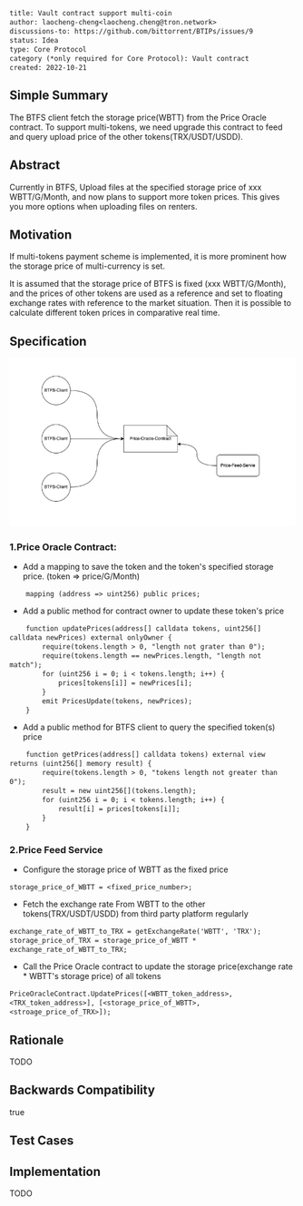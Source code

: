 
```btip: 9
title: Vault contract support multi-coin
author: laocheng-cheng<laocheng.cheng@tron.network>
discussions-to: https://github.com/bittorrent/BTIPs/issues/9
status: Idea
type: Core Protocol
category (*only required for Core Protocol): Vault contract
created: 2022-10-21
```

## Simple Summary

The BTFS client fetch the storage price(WBTT) from the Price Oracle contract. To support multi-tokens, we need upgrade this contract to feed and query upload price of the other tokens(TRX/USDT/USDD).

## Abstract

Currently in BTFS, Upload files at the specified storage price of xxx WBTT/G/Month, and now plans to support more token prices. This gives you more options when uploading files on renters.

## Motivation

If multi-tokens payment scheme is implemented, it is more prominent how the storage price of multi-currency is set.

It is assumed that the storage price of BTFS is fixed (xxx WBTT/G/Month), and the prices of other tokens are used as a reference and set to floating exchange rates with reference to the market situation. Then it is possible to calculate different token prices in comparative real time.

## Specification
![btfs price_feed](../pictures/price-feed.png)

### 1.Price Oracle Contract:
- Add a mapping to save the token and the token's specified storage price. (token => price/G/Month)
```solidity
    mapping (address => uint256) public prices;
```

- Add a public method for contract owner to update these token's price 
```solidity
    function updatePrices(address[] calldata tokens, uint256[] calldata newPrices) external onlyOwner {
        require(tokens.length > 0, "length not grater than 0");
        require(tokens.length == newPrices.length, "length not match");
        for (uint256 i = 0; i < tokens.length; i++) {
            prices[tokens[i]] = newPrices[i];
        }
        emit PricesUpdate(tokens, newPrices);
    }
```

- Add a public method for BTFS client to query the specified token(s) price
```solidity
    function getPrices(address[] calldata tokens) external view returns (uint256[] memory result) {
        require(tokens.length > 0, "tokens length not greater than 0");
        result = new uint256[](tokens.length);
        for (uint256 i = 0; i < tokens.length; i++) {
            result[i] = prices[tokens[i]];
        }
    }
```
### 2.Price Feed Service
- Configure the storage price of WBTT as the fixed price
```
storage_price_of_WBTT = <fixed_price_number>;
```

- Fetch the exchange rate From WBTT to the other tokens(TRX/USDT/USDD) from third party platform regularly
```
exchange_rate_of_WBTT_to_TRX = getExchangeRate('WBTT', 'TRX');
storage_price_of_TRX = storage_price_of_WBTT * exchange_rate_of_WBTT_to_TRX; 
```

- Call the Price Oracle contract to update the storage price(exchange rate * WBTT's storage price) of all tokens
```
PriceOracleContract.UpdatePrices([<WBTT_token_address>, <TRX_token_address>], [<storage_price_of_WBTT>, <stroage_price_of_TRX>]);
```
## Rationale

TODO

## Backwards Compatibility

true

## Test Cases

## Implementation

TODO
